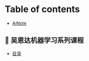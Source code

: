 # Table of contents

* [AiNote](README.md)

## 🛴 吴恩达机器学习系列课程

* [目录](wu-en-da-ji-qi-xue-xi-xi-lie-ke-cheng/mu-lu.md)

